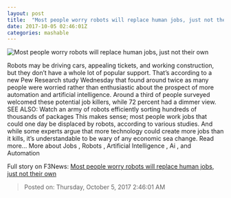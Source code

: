 ```yaml
---
layout: post
title:  "Most people worry robots will replace human jobs, just not their own"
date: 2017-10-05 02:46:01Z
categories: mashable
---
```


![Most people worry robots will replace human jobs, just not their own](https://i.amz.mshcdn.com/A374NrP0HDfOG_8F5pi8zybwRzQ=/1200x630/2017%2F10%2F05%2F6f%2F87a1f512aaf348e88114e30d4f677c43.feb2b.jpg)

Robots may be driving cars, appealing tickets, and working construction, but they don’t have a whole lot of popular support. That’s according to a new Pew Research study Wednesday that found around twice as many people were worried rather than enthusiastic about the prospect of more automation and artificial intelligence. Around a third of people surveyed welcomed these potential job killers, while 72 percent had a dimmer view. SEE ALSO: Watch an army of robots efficiently sorting hundreds of thousands of packages This makes sense; most people work jobs that could one day be displaced by robots, according to various studies. And while some experts argue that more technology could create more jobs than it kills, it’s understandable to be wary of any economic sea change. Read more... More about Jobs , Robots , Artificial Intelligence , Ai , and Automation


Full story on F3News: [Most people worry robots will replace human jobs, just not their own](http://www.f3nws.com/n/zQetWD)

> Posted on: Thursday, October 5, 2017 2:46:01 AM

